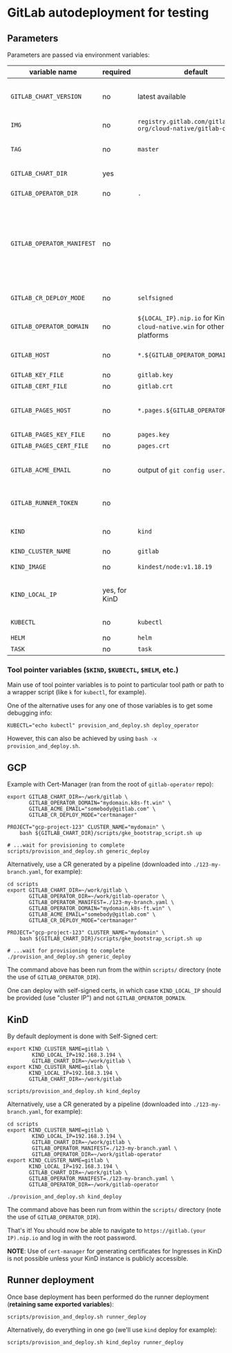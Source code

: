 # GitLab autodeployment for testing

## Parameters

Parameters are passed via environment variables:

| variable name | required | default | description |
|---------------|----------|---------|-------------|
| `GITLAB_CHART_VERSION` | no | latest available | Chart version to use. Must align with the charts provided within `TAG` of the operator |
| `IMG` | no | `registry.gitlab.com/gitlab-org/cloud-native/gitlab-operator` | Operator Container Image Name |
| `TAG` | no | `master` | Operator Container Image Tag. Needs an override in most cases |
| `GITLAB_CHART_DIR`| yes | | path to a clone of GitLab Chart repo|
| `GITLAB_OPERATOR_DIR`| no | `.`| path to a clone of GitLab Operator repo|
| `GITLAB_OPERATOR_MANIFEST` | no | | Optional reference to manifest for Operator deployment, if empty - auto-generated from `${GITLAB_OPERATOR_DIR}`. To note: to reference proper image and tag set up `IMG` and `TAG` environment variables |
| `GITLAB_CR_DEPLOY_MODE` | no | `selfsigned` | Select mode of deployment: `selfsigned` or `certmanager` |
| `GITLAB_OPERATOR_DOMAIN` | no | `${LOCAL_IP}.nip.io` for KinD, `cloud-native.win` for other platforms | Domain for GitLab (operator) deployment |
| `GITLAB_HOST` | no | `*.${GITLAB_OPERATOR_DOMAIN}` | Common name to use for GitLab endpoint self-signed cert |
| `GITLAB_KEY_FILE` | no | `gitlab.key` | Self-signed cert key file |
| `GITLAB_CERT_FILE` | no | `gitlab.crt` | Self-signed cert file |
| `GITLAB_PAGES_HOST` | no | `*.pages.${GITLAB_OPERATOR_DOMAIN}` | Common name to use for GitLab Pages endpoint self-signed cert |
| `GITLAB_PAGES_KEY_FILE` | no | `pages.key` | Self-signed cert key file |
| `GITLAB_PAGES_CERT_FILE` | no | `pages.crt` | Self-signed cert file |
| `GITLAB_ACME_EMAIL` | no | output of `git config user.email` | Email used for cert-manager. Not necessary in KinD deployments |
| `GITLAB_RUNNER_TOKEN` | no | | Runner Token, if empty it's auto-retrieved from running GitLab Instance |
| `KIND` | no | `kind` | command line executable name for KinD |
| `KIND_CLUSTER_NAME` | no | `gitlab` | KinD cluster name |
| `KIND_IMAGE` | no | `kindest/node:v1.18.19` | value of `--image` argument for KinD |
| `KIND_LOCAL_IP`| yes, for KinD | | Local IP required to provision Certs etc for the domain `${LOCAL_IP}.nip.io` |
| `KUBECTL` | no | `kubectl` | path to `kubectl` command |
| `HELM` | no | `helm` | path to `helm` command |
| `TASK` | no | `task` | path to `task` command |

### Tool pointer variables (`$KIND`, `$KUBECTL`, `$HELM`, etc.)

Main use of tool pointer variables is to point to particular tool path or path to a wrapper script (like `k` for `kubectl`, for example).

One of the alternative uses for any one of those variables is to get some debugging info:

```shell
KUBECTL="echo kubectl" provision_and_deploy.sh deploy_operator
```

However, this can also be achieved by using `bash -x provision_and_deploy.sh`.

## GCP

Example with Cert-Manager (ran from the root of `gitlab-operator` repo):

```shell
export GITLAB_CHART_DIR=~/work/gitlab \
       GITLAB_OPERATOR_DOMAIN="mydomain.k8s-ft.win" \
       GITLAB_ACME_EMAIL="somebody@gitlab.com" \
       GITLAB_CR_DEPLOY_MODE="certmanager"

PROJECT="gcp-project-123" CLUSTER_NAME="mydomain" \
    bash ${GITLAB_CHART_DIR}/scripts/gke_bootstrap_script.sh up

# ...wait for provisioning to complete
scripts/provision_and_deploy.sh generic_deploy
```

Alternatively, use a CR generated by a pipeline (downloaded into `./123-my-branch.yaml`, for example):

```shell
cd scripts
export GITLAB_CHART_DIR=~/work/gitlab \
       GITLAB_OPERATOR_DIR=~/work/gitlab-operator \
       GITLAB_OPERATOR_MANIFEST=./123-my-branch.yaml \
       GITLAB_OPERATOR_DOMAIN="mydomain.k8s-ft.win" \
       GITLAB_ACME_EMAIL="somebody@gitlab.com" \
       GITLAB_CR_DEPLOY_MODE="certmanager"

PROJECT="gcp-project-123" CLUSTER_NAME="mydomain" \
    bash ${GITLAB_CHART_DIR}/scripts/gke_bootstrap_script.sh up

# ...wait for provisioning to complete
./provision_and_deploy.sh generic_deploy
```

The command above has been run from the within `scripts/` directory (note the use of `GITLAB_OPERATOR_DIR`).

One can deploy with self-signed certs, in which case `KIND_LOCAL_IP` should be provided (use "cluster IP") and not `GITLAB_OPERATOR_DOMAIN`.

## KinD

By default deployment is done with Self-Signed cert:

```shell
export KIND_CLUSTER_NAME=gitlab \
        KIND_LOCAL_IP=192.168.3.194 \
        GITLAB_CHART_DIR=~/work/gitlab \
export KIND_CLUSTER_NAME=gitlab \
       KIND_LOCAL_IP=192.168.3.194 \
       GITLAB_CHART_DIR=~/work/gitlab

scripts/provision_and_deploy.sh kind_deploy
```

Alternatively, use a CR generated by a pipeline (downloaded into `./123-my-branch.yaml`, for example):

```shell
cd scripts
export KIND_CLUSTER_NAME=gitlab \
        KIND_LOCAL_IP=192.168.3.194 \
        GITLAB_CHART_DIR=~/work/gitlab \
        GITLAB_OPERATOR_MANIFEST=./123-my-branch.yaml \
        GITLAB_OPERATOR_DIR=~/work/gitlab-operator
export KIND_CLUSTER_NAME=gitlab \
       KIND_LOCAL_IP=192.168.3.194 \
       GITLAB_CHART_DIR=~/work/gitlab \
       GITLAB_OPERATOR_MANIFEST=./123-my-branch.yaml \
       GITLAB_OPERATOR_DIR=~/work/gitlab-operator

./provision_and_deploy.sh kind_deploy
```

The command above has been run from within the `scripts/` directory (note the use of `GITLAB_OPERATOR_DIR`).

That's it! You should now be able to navigate to `https://gitlab.(your IP).nip.io` and log in with the root password.

**NOTE**: Use of `cert-manager` for generating certificates for Ingresses in KinD is not possible unless your KinD instance is publicly accessible.

## Runner deployment

Once base deployment has been performed do the runner deployment (**retaining same exported variables**):

```shell
scripts/provision_and_deploy.sh runner_deploy
```

Alternatively, do everything in one go (we'll use `kind` deploy for example):

```shell
scripts/provision_and_deploy.sh kind_deploy runner_deploy
```
